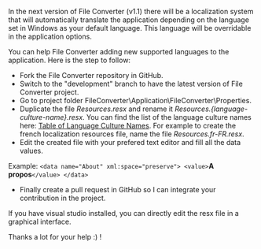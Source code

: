 In the next version of File Converter (v1.1) there will be a localization system that will automatically translate the application depending on the language set in Windows as your default language. This language will be overridable in the application options.

You can help File Converter adding new supported languages to the application. Here is the step to follow:

- Fork the File Converter repository in GitHub.
- Switch to the "development" branch to have the latest version of File Converter project.
- Go to project folder FileConverter\Application\FileConverter\Properties\.
- Duplicate the file _Resources.resx_ and rename it _Resources.{language-culture-name}.resx_. 
You can find the list of the language culture names here: [Table of Language Culture Names](https://msdn.microsoft.com/library/ee825488(v=cs.20).aspx).
For example to create the french localization resources file, name the file _Resources.fr-FR.resx_.
- Edit the created file with your prefered text editor and fill all the data values.

Example:
    `<data name="About" xml:space="preserve">
         <value>`**A propos**`</value>
    </data>`

- Finally create a pull request in GitHub so I can integrate your contribution in the project.

If you have visual studio installed, you can directly edit the resx file in a graphical interface.

Thanks a lot for your help :) !
